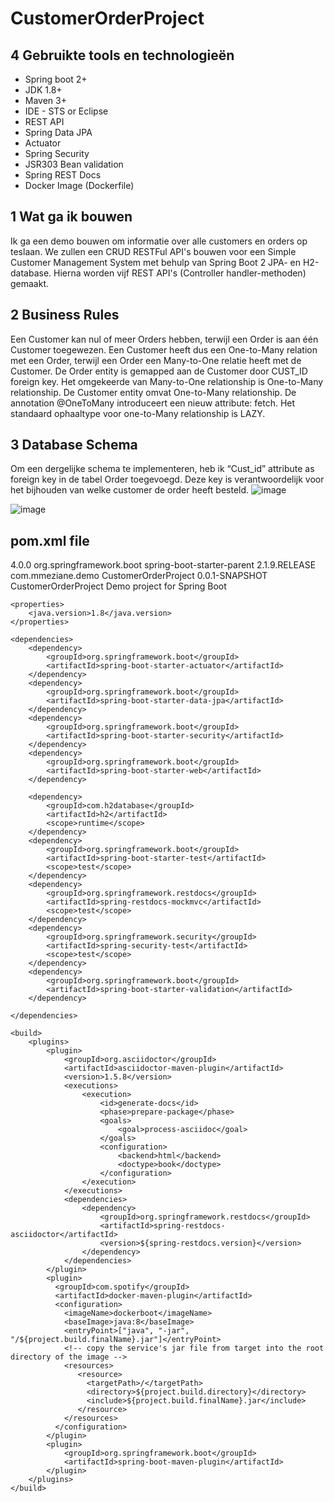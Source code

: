 # CustomerOrderProject

## 4 Gebruikte tools en technologieën

* Spring boot 2+
* JDK 1.8+
* Maven 3+
* IDE - STS or Eclipse
* REST API
* Spring Data JPA
* Actuator
* Spring Security
* JSR303 Bean validation
* Spring REST Docs
* Docker Image (Dockerfile)

 
## 1 Wat ga ik bouwen

Ik ga een demo bouwen om informatie over alle customers en orders op teslaan.
We zullen een CRUD RESTFul API's bouwen voor een Simple Customer Management System met behulp van Spring Boot 2 JPA- en H2-database. Hierna worden vijf REST API's (Controller handler-methoden) gemaakt.

## 2 Business Rules


Een Customer kan nul of meer Orders hebben, terwijl een Order is aan één Customer  toegewezen. Een Customer heeft dus een One-to-Many relation met een Order, terwijl een Order een Many-to-One relatie heeft met de Customer.
De Order entity is gemapped aan de Customer door CUST_ID foreign key.
Het omgekeerde van Many-to-One relationship is One-to-Many relationship. De Customer entity omvat One-to-Many relationship.
De annotation @OneToMany  introduceert een nieuw attribute: fetch. Het standaard ophaaltype voor one-to-Many relationship is LAZY.


## 3 Database Schema


Om een dergelijke schema te implementeren, heb ik “Cust_id” attribute as foreign key in de tabel Order toegevoegd. Deze key is verantwoordelijk voor het bijhouden van welke customer de order heeft besteld.
![image](https://user-images.githubusercontent.com/36681851/66329651-27ae9b80-e92f-11e9-9512-7284d3f1c2f1.png)




![image](https://user-images.githubusercontent.com/36681851/66445775-418fd180-ea48-11e9-84a0-b90c2bb51f36.png)

## pom.xml file

<?xml version="1.0" encoding="UTF-8"?>
<project xmlns="http://maven.apache.org/POM/4.0.0" xmlns:xsi="http://www.w3.org/2001/XMLSchema-instance"
	xsi:schemaLocation="http://maven.apache.org/POM/4.0.0 https://maven.apache.org/xsd/maven-4.0.0.xsd">
	<modelVersion>4.0.0</modelVersion>
	<parent>
		<groupId>org.springframework.boot</groupId>
		<artifactId>spring-boot-starter-parent</artifactId>
		<version>2.1.9.RELEASE</version>
		<relativePath/> <!-- lookup parent from repository -->
	</parent>
	<groupId>com.mmeziane.demo</groupId>
	<artifactId>CustomerOrderProject</artifactId>
	<version>0.0.1-SNAPSHOT</version>
	<name>CustomerOrderProject</name>
	<description>Demo project for Spring Boot</description>

	<properties>
		<java.version>1.8</java.version>
	</properties>

	<dependencies>
		<dependency>
			<groupId>org.springframework.boot</groupId>
			<artifactId>spring-boot-starter-actuator</artifactId>
		</dependency>
		<dependency>
			<groupId>org.springframework.boot</groupId>
			<artifactId>spring-boot-starter-data-jpa</artifactId>
		</dependency>
		<dependency>
			<groupId>org.springframework.boot</groupId>
			<artifactId>spring-boot-starter-security</artifactId>
		</dependency>
		<dependency>
			<groupId>org.springframework.boot</groupId>
			<artifactId>spring-boot-starter-web</artifactId>
		</dependency>

		<dependency>
			<groupId>com.h2database</groupId>
			<artifactId>h2</artifactId>
			<scope>runtime</scope>
		</dependency>
		<dependency>
			<groupId>org.springframework.boot</groupId>
			<artifactId>spring-boot-starter-test</artifactId>
			<scope>test</scope>
		</dependency>
		<dependency>
			<groupId>org.springframework.restdocs</groupId>
			<artifactId>spring-restdocs-mockmvc</artifactId>
			<scope>test</scope>
		</dependency>
		<dependency>
			<groupId>org.springframework.security</groupId>
			<artifactId>spring-security-test</artifactId>
			<scope>test</scope>
		</dependency>
		<dependency>
			<groupId>org.springframework.boot</groupId>
			<artifactId>spring-boot-starter-validation</artifactId>
		</dependency>
		
	</dependencies>

	<build>
		<plugins>
			<plugin>
				<groupId>org.asciidoctor</groupId>
				<artifactId>asciidoctor-maven-plugin</artifactId>
				<version>1.5.8</version>
				<executions>
					<execution>
						<id>generate-docs</id>
						<phase>prepare-package</phase>
						<goals>
							<goal>process-asciidoc</goal>
						</goals>
						<configuration>
							<backend>html</backend>
							<doctype>book</doctype>
						</configuration>
					</execution>
				</executions>
				<dependencies>
					<dependency>
						<groupId>org.springframework.restdocs</groupId>
						<artifactId>spring-restdocs-asciidoctor</artifactId>
						<version>${spring-restdocs.version}</version>
					</dependency>
				</dependencies>
			</plugin>
			<plugin>
		      <groupId>com.spotify</groupId>
		      <artifactId>docker-maven-plugin</artifactId>
		      <configuration>
		        <imageName>dockerboot</imageName>
		        <baseImage>java:8</baseImage>
		        <entryPoint>["java", "-jar", "/${project.build.finalName}.jar"]</entryPoint>
		        <!-- copy the service's jar file from target into the root directory of the image --> 
		        <resources>
		           <resource>
		             <targetPath>/</targetPath>
		             <directory>${project.build.directory}</directory>
		             <include>${project.build.finalName}.jar</include>
		           </resource>
		        </resources>
		      </configuration>
		    </plugin>
			<plugin>
				<groupId>org.springframework.boot</groupId>
				<artifactId>spring-boot-maven-plugin</artifactId>
			</plugin>
		</plugins>
	</build>

</project>

